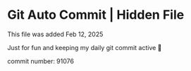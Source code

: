 # Git Auto Commit | Hidden File

This file was added Feb 12, 2025

Just for fun and keeping my daily git commit active 🤪

commit number: 91076
